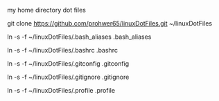 my home directory dot files


git clone https://github.com/prohwer65/linuxDotFiles.git ~/linuxDotFiles

ln -s -f ~/linuxDotFiles/.bash_aliases .bash_aliases

ln -s -f ~/linuxDotFiles/.bashrc .bashrc

ln -s -f ~/linuxDotFiles/.gitconfig .gitconfig

ln -s -f ~/linuxDotFiles/.gitignore .gitignore

ln -s -f ~/linuxDotFiles/.profile .profile

